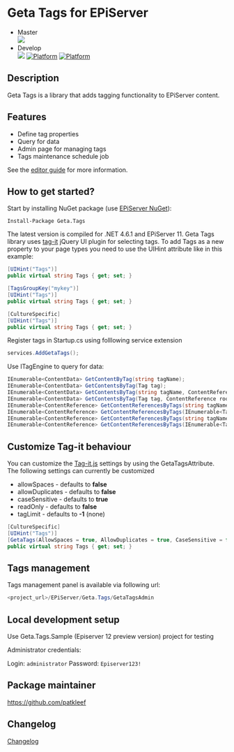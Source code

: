 # Geta Tags for EPiServer

* Master<br>
![](http://tc.geta.no/app/rest/builds/buildType:(id:GetaPackages_OptimizelyTags_00ci),branch:master/statusIcon)
* Develop<br>
![](http://tc.geta.no/app/rest/builds/buildType:(id:GetaPackages_OptimizelyTags_00ci),branch:develop/statusIcon)
[![Platform](https://img.shields.io/badge/Platform-.NET%205.0-blue.svg?style=flat)](https://msdn.microsoft.com/en-us/library/w0x726c2%28v=vs.110%29.aspx)
[![Platform](https://img.shields.io/badge/EPiServer-%2012-orange.svg?style=flat)](http://world.episerver.com/cms/)

## Description

Geta Tags is a library that adds tagging functionality to EPiServer content.

## Features

- Define tag properties
- Query for data
- Admin page for managing tags
- Tags maintenance schedule job

See the [editor guide](docs/editor-guide.md) for more information.

## How to get started?

Start by installing NuGet package (use [EPiServer NuGet](http://nuget.episerver.com/)):

    Install-Package Geta.Tags

The latest version is compiled for .NET 4.6.1 and EPiServer 11.
Geta Tags library uses [tag-it](https://github.com/aehlke/tag-it) jQuery UI plugin for selecting tags.
To add Tags as a new property to your page types you need to use the UIHint attribute like in this example:

```csharp
[UIHint("Tags")]
public virtual string Tags { get; set; }

[TagsGroupKey("mykey")]
[UIHint("Tags")]
public virtual string Tags { get; set; }

[CultureSpecific]
[UIHint("Tags")]
public virtual string Tags { get; set; }
```

Register tags in Startup.cs using folllowing service extension 
```csharp
services.AddGetaTags();
```

Use ITagEngine to query for data:

```csharp
IEnumerable<ContentData> GetContentByTag(string tagName);
IEnumerable<ContentData> GetContentsByTag(Tag tag);
IEnumerable<ContentData> GetContentsByTag(string tagName, ContentReference rootContentReference);
IEnumerable<ContentData> GetContentsByTag(Tag tag, ContentReference rootContentReference);
IEnumerable<ContentReference> GetContentReferencesByTags(string tagNames);
IEnumerable<ContentReference> GetContentReferencesByTags(IEnumerable<Tag> tags);
IEnumerable<ContentReference> GetContentReferencesByTags(string tagNames, ContentReference rootContentReference);
IEnumerable<ContentReference> GetContentReferencesByTags(IEnumerable<Tag> tags, ContentReference rootContentReference);
```

## Customize Tag-it behaviour
You can customize the [Tag-it.js](https://github.com/aehlke/tag-it) settings by using the GetaTagsAttribute.
The following settings can currently be customized

- allowSpaces - defaults to **false**
- allowDuplicates - defaults to **false**
- caseSensitive - defaults to **true**
- readOnly - defaults to **false**
- tagLimit - defaults to **-1** (none)

```csharp
[CultureSpecific]
[UIHint("Tags")]
[GetaTags(AllowSpaces = true, AllowDuplicates = true, CaseSensitive = false, ReadOnly = true)]
public virtual string Tags { get; set; }
```

## Tags management

Tags management panel is available via following url:

```csharp 
<project_url>/EPiServer/Geta.Tags/GetaTagsAdmin
```

## Local development setup

Use Geta.Tags.Sample (Episerver 12 preview version) project for testing

Administrator credentials:

Login: `administrator`
Password: `Episerver123!`

## Package maintainer

https://github.com/patkleef

## Changelog

[Changelog](CHANGELOG.md)
